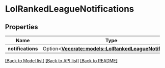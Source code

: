 # LolRankedLeagueNotifications

## Properties

Name | Type | Description | Notes
------------ | ------------- | ------------- | -------------
**notifications** | Option<[**Vec<crate::models::LolRankedLeagueNotification>**](LolRankedLeagueNotification.md)> |  | [optional]

[[Back to Model list]](../README.md#documentation-for-models) [[Back to API list]](../README.md#documentation-for-api-endpoints) [[Back to README]](../README.md)


